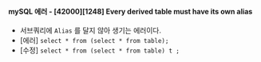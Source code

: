 #### mySQL 에러 - [42000][1248] Every derived table must have its own alias
+ 서브쿼리에 `Alias` 를 달지 않아 생기는 에러이다.
+ [에러] `select * from (select * from table);`
+ [수정] `select * from (select * from table) t ;`


